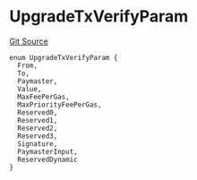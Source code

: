 # UpgradeTxVerifyParam
[Git Source](https://github.com/matter-labs/zksync-contracts/blob/a1506a91fd7e3b73aa6fe10caf12e32f39e26211/contracts/l1-contracts/common/L1ContractErrors.sol)


```solidity
enum UpgradeTxVerifyParam {
  From,
  To,
  Paymaster,
  Value,
  MaxFeePerGas,
  MaxPriorityFeePerGas,
  Reserved0,
  Reserved1,
  Reserved2,
  Reserved3,
  Signature,
  PaymasterInput,
  ReservedDynamic
}
```

